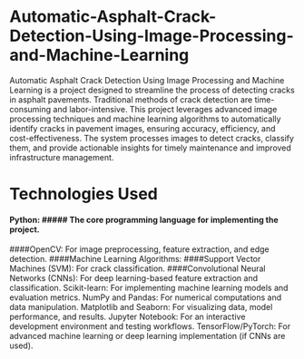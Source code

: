 # Automatic-Asphalt-Crack-Detection-Using-Image-Processing-and-Machine-Learning
Automatic Asphalt Crack Detection Using Image Processing and Machine Learning is a project designed to streamline the process of detecting cracks in asphalt pavements. Traditional methods of crack detection are time-consuming and labor-intensive. This project leverages advanced image processing techniques and machine learning algorithms to automatically identify cracks in pavement images, ensuring accuracy, efficiency, and cost-effectiveness. The system processes images to detect cracks, classify them, and provide actionable insights for timely maintenance and improved infrastructure management.
# Technologies Used
#### Python: ##### The core programming language for implementing the project.
####OpenCV: For image preprocessing, feature extraction, and edge detection.
####Machine Learning Algorithms:
####Support Vector Machines (SVM): For crack classification.
####Convolutional Neural Networks (CNNs): For deep learning-based feature extraction and classification.
Scikit-learn: For implementing machine learning models and evaluation metrics.
NumPy and Pandas: For numerical computations and data manipulation.
Matplotlib and Seaborn: For visualizing data, model performance, and results.
Jupyter Notebook: For an interactive development environment and testing workflows.
TensorFlow/PyTorch: For advanced machine learning or deep learning implementation (if CNNs are used).

